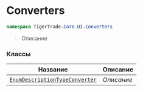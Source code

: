 
# Converters
```csharp    
namespace TigerTrade.Core.UI.Converters
```
> Описание


### Классы
| Название | Описание |
| --- | --- |
| [`EnumDescriptionTypeConverter`](./Converters/EnumDescriptionTypeConverter.cs.md) | *Описание* |
